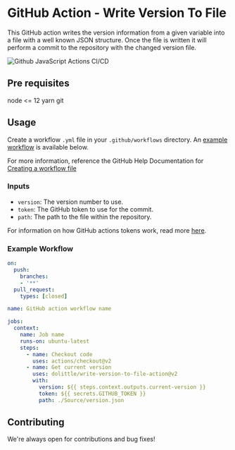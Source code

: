# GitHub Action - Write Version To File

This GitHub action writes the version information from a given variable into a file with a well known JSON structure.
Once the file is written it will perform a commit to the repository with the changed version file.

![Github JavaScript Actions CI/CD](https://github.com/dolittle/write-version-to-file-action/workflows/Github%20JavaScript%20Actions%20CI/CD/badge.svg)

## Pre requisites

node <= 12
yarn
git

## Usage

Create a workflow `.yml` file in your `.github/workflows` directory. An [example workflow](#example-workflow) is available below.

For more information, reference the GitHub Help Documentation for [Creating a workflow file](https://help.github.com/en/articles/configuring-a-workflow#creating-a-workflow-file)

### Inputs

- `version`: The version number to use.
- `token`: The GitHub token to use for the commit.
- `path`: The path to the file within the repository.

For information on how GitHub actions tokens work, read more [here](https://help.github.com/en/actions/automating-your-workflow-with-github-actions/authenticating-with-the-github_token#about-the-github_token-secret).

### Example Workflow

```yaml
on:
  push:
    branches:
    - '**'
  pull_request:
    types: [closed]

name: GitHub action workflow name

jobs:
  context:
    name: Job name
    runs-on: ubuntu-latest
    steps:
      - name: Checkout code
        uses: actions/checkout@v2
      - name: Get current version
        uses: dolittle/write-version-to-file-action@v2
        with:
          version: ${{ steps.context.outputs.current-version }}
          token: ${{ secrets.GITHUB_TOKEN }}
          path: ./Source/version.json
```

## Contributing

We're always open for contributions and bug fixes!
